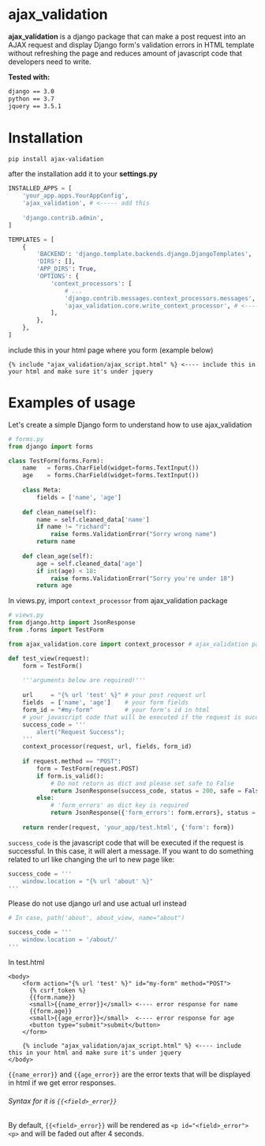# ajax_validation
**ajax_validation** is a django package that can make a post request into an AJAX request and display Django form's validation errors in HTML template without refreshing the page and reduces amount of javascript code that developers need to write.

**Tested with:**
```bash
django == 3.0
python == 3.7
jquery == 3.5.1
```
# Installation
```bash
pip install ajax-validation
```
after the installation add it to your **settings.py**
```python
INSTALLED_APPS = [
    'your_app.apps.YourAppConfig',   
    'ajax_validation', # <----- add this
    
    'django.contrib.admin',
]

TEMPLATES = [
    {
        'BACKEND': 'django.template.backends.django.DjangoTemplates',
        'DIRS': [],
        'APP_DIRS': True,
        'OPTIONS': {
            'context_processors': [
                # ...
                'django.contrib.messages.context_processors.messages',
                'ajax_validation.core.write_context_processor', # <----- add this
            ],
        },
    },
]
```
include this in your html page where you form (example below)
```
{% include "ajax_validation/ajax_script.html" %} <---- include this in your html and make sure it's under jquery
```
# Examples of usage
Let's create a simple Django form to understand how to use ajax_validation
```python
# forms.py
from django import forms

class TestForm(forms.Form):
    name   = forms.CharField(widget=forms.TextInput())
    age    = forms.CharField(widget=forms.TextInput())
    
    class Meta:
        fields = ['name', 'age']
        
    def clean_name(self):
        name = self.cleaned_data['name']
        if name != "richard":
            raise forms.ValidationError("Sorry wrong name")
        return name
        
    def clean_age(self):
        age = self.cleaned_data['age']
        if int(age) < 18:
            raise forms.ValidationError("Sorry you're under 18")
        return age    
```
In views.py, import `context_processor` from ajax_validation package
```python
# views.py
from django.http import JsonResponse
from .forms import TestForm

from ajax_validation.core import context_processor # ajax_validation package

def test_view(request):
    form = TestForm()
    
    '''arguments below are required!'''
    
    url     = "{% url 'test' %}" # your post request url
    fields  = ['name', 'age']    # your form fields
    form_id = "#my-form"         # your form's id in html
    # your javascript code that will be executed if the request is successful
    success_code = '''
        alert("Request Success");
    '''
    context_processor(request, url, fields, form_id)
    
    if request.method == "POST":
        form = TestForm(request.POST)
        if form.is_valid():
            # Do not return as dict and please set safe to False
            return JsonResponse(success_code, status = 200, safe = False) 
        else:
            # 'form_errors' as dict key is required
            return JsonResponse({'form_errors': form.errors}, status = 400) 
    
    return render(request, 'your_app/test.html', {'form': form})
```
`success_code` is the javascript code that will be executed if the request is successful. In this case, it will alert a message. If you want to do something related to url like changing the url to new page like:
```python
success_code = '''
    window.location = "{% url 'about' %}"
'''
```
Please do not use django url and use actual url instead 
```python
# In case, path('about', about_view, name="about")

success_code = '''
    window.location = '/about/'
'''
```
In test.html
```
<body>
    <form action="{% url 'test' %}" id="my-form" method="POST">
      {% csrf_token %}
      {{form.name}}
      <small>{{name_error}}</small> <---- error response for name
      {{form.age}}
      <small>{{age_error}}</small>  <---- error response for age
      <button type="submit">submit</button>
    </form>
    
    {% include "ajax_validation/ajax_script.html" %} <---- include this in your html and make sure it's under jquery
</body>
```
`{{name_error}}` and `{{age_error}}` are the error texts that will be displayed in html if we get error responses. 
###### Syntax for it is `{{<field>_error}}`

By default, `{{<field>_error}}` will be rendered as `<p id="<field>_error"><p>` and will be faded out after 4 seconds.
